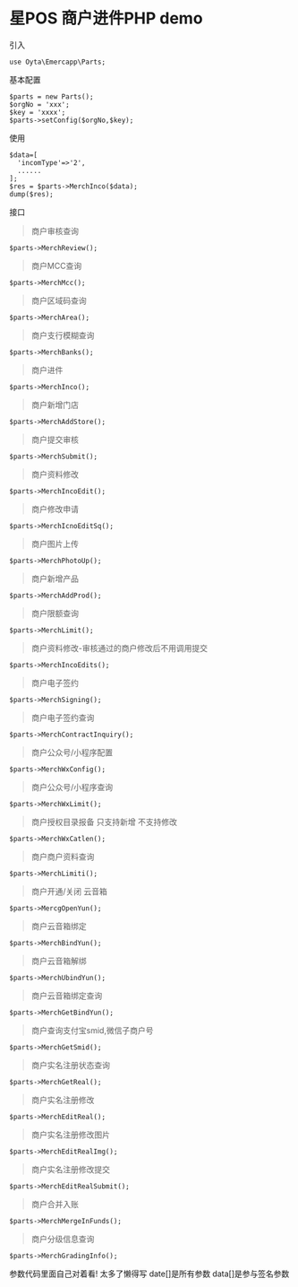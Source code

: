 # 星POS 商户进件PHP demo

引入
~~~
use Oyta\Emercapp\Parts;
~~~

基本配置
~~~
$parts = new Parts();
$orgNo = 'xxx';
$key = 'xxxx';
$parts->setConfig($orgNo,$key);
~~~

使用
~~~
$data=[
  'incomType'=>'2',
  ......
];
$res = $parts->MerchInco($data);
dump($res);
~~~

接口
> 商户审核查询
~~~
$parts->MerchReview();
~~~
> 商户MCC查询
~~~
$parts->MerchMcc();
~~~
> 商户区域码查询
~~~
$parts->MerchArea();
~~~
> 商户支行模糊查询
~~~
$parts->MerchBanks();
~~~
> 商户进件
~~~
$parts->MerchInco();
~~~
> 商户新增门店
~~~
$parts->MerchAddStore();
~~~
> 商户提交审核
~~~
$parts->MerchSubmit();
~~~
> 商户资料修改
~~~
$parts->MerchIncoEdit();
~~~
> 商户修改申请
~~~
$parts->MerchIcnoEditSq();
~~~
> 商户图片上传
~~~
$parts->MerchPhotoUp();
~~~
> 商户新增产品
~~~
$parts->MerchAddProd();
~~~
> 商户限额查询
~~~
$parts->MerchLimit();
~~~
> 商户资料修改-审核通过的商户修改后不用调用提交
~~~
$parts->MerchIncoEdits();
~~~
> 商户电子签约
~~~
$parts->MerchSigning();
~~~
> 商户电子签约查询
~~~
$parts->MerchContractInquiry();
~~~
> 商户公众号/小程序配置
~~~
$parts->MerchWxConfig();
~~~
> 商户公众号/小程序查询
~~~
$parts->MerchWxLimit();
~~~
> 商户授权目录报备 只支持新增 不支持修改
~~~
$parts->MerchWxCatlen();
~~~
> 商户商户资料查询
~~~
$parts->MerchLimiti();
~~~
> 商户开通/关闭 云音箱
~~~
$parts->MercgOpenYun();
~~~
> 商户云音箱绑定
~~~
$parts->MerchBindYun();
~~~
> 商户云音箱解绑
~~~
$parts->MerchUbindYun();
~~~
> 商户云音箱绑定查询
~~~
$parts->MerchGetBindYun();
~~~
> 商户查询支付宝smid,微信子商户号
~~~
$parts->MerchGetSmid();
~~~
> 商户实名注册状态查询
~~~
$parts->MerchGetReal();
~~~
> 商户实名注册修改
~~~
$parts->MerchEditReal();
~~~
> 商户实名注册修改图片
~~~
$parts->MerchEditRealImg();
~~~
> 商户实名注册修改提交
~~~
$parts->MerchEditRealSubmit();
~~~
> 商户合并入账
~~~
$parts->MerchMergeInFunds();
~~~
> 商户分级信息查询
~~~
$parts->MerchGradingInfo();
~~~
参数代码里面自己对着看! 太多了懒得写  date[]是所有参数  data[]是参与签名参数
